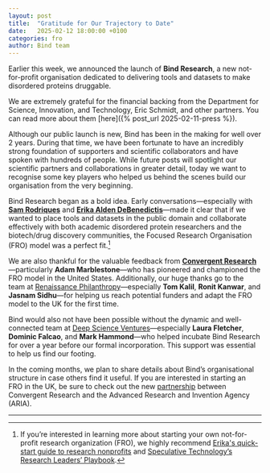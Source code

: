 ```yaml
---
layout: post
title:  "Gratitude for Our Trajectory to Date"
date:   2025-02-12 18:00:00 +0100
categories: fro
author: Bind team
---
```

Earlier this week, we announced the launch of **Bind Research**, a new not-for-profit organisation dedicated to delivering tools and datasets to make disordered proteins druggable.

We are extremely grateful for the financial backing from the Department for Science, Innovation, and Technology, Eric Schmidt, and other partners. You can read more about them [here]({% post_url 2025-02-11-press %}).

Although our public launch is new, Bind has been in the making for well over 2 years. During that time, we have been fortunate to have an incredibly strong foundation of supporters and scientific collaborators and have spoken with hundreds of people. While future posts will spotlight our scientific partners and collaborations in greater detail, today we want to recognise some key players who helped us behind the scenes build our organisation from the very beginning.

Bind Research began as a bold idea. Early conversations—especially with [**Sam Rodriques**](https://www.sam-rodriques.com/) and [**Erika Alden DeBenedictis**](https://www.erikadebenedictis.com/)—made it clear that if we wanted to place tools and datasets in the public domain and collaborate effectively with both academic disordered protein researchers and the biotech/drug discovery communities, the Focused Research Organisation (FRO) model was a perfect fit.[^1]

We are also thankful for the valuable feedback from [**Convergent Research**](https://www.convergentresearch.org/)—particularly **Adam Marblestone**—who has pioneered and championed the FRO model in the United States. Additionally, our huge thanks go to the team at [Renaissance Philanthropy](https://renaissancephilanthropy.org/)—especially **Tom Kalil**, **Ronit Kanwar**, and **Jasnam Sidhu**—for helping us reach potential funders and adapt the FRO model to the UK for the first time.

Bind would also not have been possible without the dynamic and well-connected team at [Deep Science Ventures](https://www.deepscienceventures.com/)—especially **Laura Fletcher**, **Dominic Falcao**, and **Mark Hammond**—who helped incubate Bind Research for over a year before our formal incorporation. This support was essential to help us find our footing.

In the coming months, we plan to share details about Bind’s organisational structure in case others find it useful. If you are interested in starting an FRO in the UK, be sure to check out the new [partnership](https://www.convergentresearch.org/blog/aria-collaboration) between Convergent Research and the Advanced Research and Invention Agency (ARIA).

---

[^1]: If you’re interested in learning more about starting your own not-for-profit research organization (FRO), we highly recommend [Erika's quick-start guide to research nonprofits](https://erikaaldendeb.substack.com/p/erikas-quick-start-guide-to-research) and [Speculative Technology’s Research Leaders’ Playbook](https://spec.tech/library/research-leaders-playbook).
